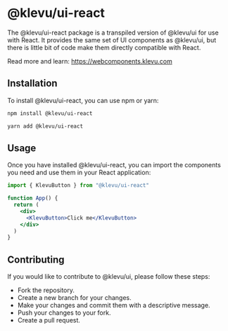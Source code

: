 # @klevu/ui-react

The @klevu/ui-react package is a transpiled version of @klevu/ui for use with React. It provides the same set of UI components as @klevu/ui, but there is little bit of code make them directly compatible with React.

Read more and learn: https://webcomponents.klevu.com

## Installation

To install @klevu/ui-react, you can use npm or yarn:

```sh
npm install @klevu/ui-react
```

```sh
yarn add @klevu/ui-react
```

## Usage

Once you have installed @klevu/ui-react, you can import the components you need and use them in your React application:

```jsx
import { KlevuButton } from "@klevu/ui-react"

function App() {
  return (
    <div>
      <KlevuButton>Click me</KlevuButton>
    </div>
  )
}
```

## Contributing

If you would like to contribute to @klevu/ui, please follow these steps:

- Fork the repository.
- Create a new branch for your changes.
- Make your changes and commit them with a descriptive message.
- Push your changes to your fork.
- Create a pull request.
